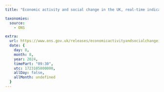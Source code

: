 ```yaml
---
title: "Economic activity and social change in the UK, real-time indicators: 8 August 2024"

taxonomies:
  source:
    - ONS

extra:
  url: https://www.ons.gov.uk/releases/economicactivityandsocialchangeintheukrealtimeindicators8august2024
  date: {
    day: 8,
    month: 8,
    year: 2024,
    timePart: "09:30",
    utc: 1723105800000,
    allDay: false,
    allMonth: undefined
  }
---
```

